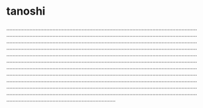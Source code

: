 # tanoshi

...........................................................................................................................................................................................................................................................................................................................................................................................................................................................................................................................................................................................................................................................................................................................................................................................................................................................................................................................................................................................................................................................................................................................................................................................................................................................................................................................................................................................................................................................................................